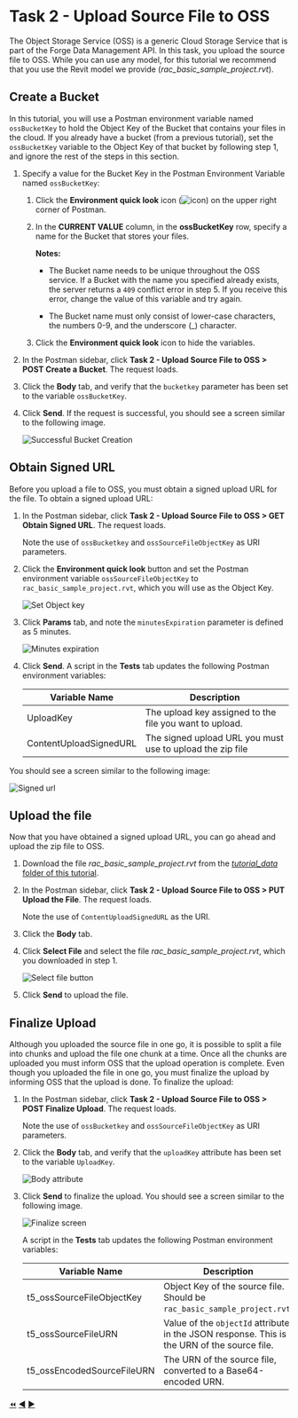 # Task 2 - Upload Source File to OSS

The Object Storage Service (OSS) is a generic Cloud Storage Service that is part of the Forge Data Management API. In this task, you upload the source file to OSS. While you can use any model, for this tutorial we recommend that you use the Revit model we provide (*rac_basic_sample_project.rvt*). 

## Create a Bucket

In this tutorial, you will use a Postman environment variable named `ossBucketKey` to hold the Object Key of the Bucket that contains your files in the cloud. If you already have a bucket (from a previous tutorial), set the `ossBucketKey` variable to the Object Key of that bucket by following step 1, and ignore the rest of the steps in this section.

1. Specify a value for the Bucket Key in the Postman Environment Variable named `ossBucketKey`:

    1. Click the **Environment quick look** icon (![icon](../images/icon_env_quick_look.png)) on the upper right corner of Postman.

    2. In the **CURRENT VALUE** column, in the **ossBucketKey** row, specify a name for the Bucket that stores your files.

        **Notes:**  
        - The Bucket name needs to be unique throughout the OSS service. If a Bucket with the name you specified already exists, the server returns a `409` conflict error in step 5. If you receive this error, change the value of this variable and try again.

        - The Bucket name must only consist of lower-case characters, the numbers 0-9, and the underscore (_) character.

    3. Click the **Environment quick look** icon to hide the variables.

4. In the Postman sidebar, click **Task 2 - Upload Source File to OSS > POST Create a Bucket**. The request loads.

5. Click the **Body** tab, and verify that the `bucketkey` parameter has been set to the variable `ossBucketKey`.

5. Click **Send**. If the request is successful, you should see a screen similar to the following image.

    ![Successful Bucket Creation](../images/tutorial_05_task_2_create_a_bucket.png "Successful Bucket Creation")
    
## Obtain Signed URL

Before you upload a file to OSS, you must obtain a signed upload URL for the file. To obtain a signed upload URL:

1. In the Postman sidebar, click **Task 2 - Upload Source File to OSS > GET Obtain Signed URL**. The request loads.

   Note the use of `ossBucketkey` and `ossSourceFileObjectKey` as URI parameters.

2. Click the **Environment quick look** button and set the Postman environment variable `ossSourceFileObjectKey` to `rac_basic_sample_project.rvt`, which you will use as the Object Key.

   ![Set Object key](../images/tutorial_05_task_2_obtain_signed_url_01.png "Set Object Key")

3. Click **Params** tab, and note the `minutesExpiration` parameter is defined as 5 minutes.

   ![Minutes expiration](../images/tutorial_05_task_2_obtain_signed_url_02.png "Minutes expiration")

4. Click **Send**. A script in the **Tests** tab updates the following Postman environment variables:

   | Variable Name              | Description                                                                                 |
   |----------------------------|---------------------------------------------------------------------------------------------|
   | UploadKey | The upload key assigned to the file you want to upload.                                                      |
   | ContentUploadSignedURL | The signed upload URL you must use to upload the zip file                                       |
   
You should see a screen similar to the following image:
   
   ![Signed url](../images/tutorial_05_task_2_obtain_signed_url_03.png "Signed url")
   
## Upload the file

Now that you have obtained a signed upload URL, you can go ahead and upload the zip file to OSS.

1. Download the file *rac_basic_sample_project.rvt* from the [*tutorial_data* folder of this tutorial](../tutorial_data).

2. In the Postman sidebar, click **Task 2 - Upload Source File to OSS > PUT Upload the File**. The request loads.

   Note the use of `ContentUploadSignedURL` as the URI.

3. Click the **Body** tab.

4. Click **Select File** and select the file *rac_basic_sample_project.rvt*, which you downloaded in step 1.

   ![Select file button](../images/tutorial_05_task_2_upload_a_file.png "Select file button")
   
5. Click **Send** to upload the file.


## Finalize Upload

Although you uploaded the source file in one go, it is possible to split a file into chunks and upload the file one chunk at a time. Once all the chunks are uploaded you must inform OSS that the upload operation is complete. Even though you uploaded the file in one go, you must finalize the upload by informing OSS that the upload is done. To finalize the upload:

1. In the Postman sidebar, click **Task 2 - Upload Source File to OSS > POST Finalize Upload**. The request loads.

   Note the use of `ossBucketkey` and `ossSourceFileObjectKey` as URI parameters.

2. Click the **Body** tab, and verify that the `uploadKey` attribute has been set to the variable `UploadKey`.

   ![Body attribute](../images/tutorial_05_task_2_finalize_upload_02.png "Body attribute")

4. Click **Send** to finalize the upload. You should see a screen similar to the following image.

   ![Finalize screen](../images/tutorial_05_task_2_finalize_upload_03.png "Finalize screen")

   A script in the **Tests** tab updates the following Postman environment variables:

   | Variable Name              | Description                                                                                 |
   |----------------------------|---------------------------------------------------------------------------------------------|
   | t5_ossSourceFileObjectKey  | Object Key of the source file. Should be `rac_basic_sample_project.rvt`.                                         |
   | t5_ossSourceFileURN        | Value of the `objectId` attribute in the JSON response. This is the URN of the source file. |
   | t5_ossEncodedSourceFileURN | The URN of the source file, converted to a Base64-encoded URN.                              |


[:rewind:](../readme.md "readme.md") [:arrow_backward:](task-1.md "Previous task") [:arrow_forward:](task-3.md "Next task")
